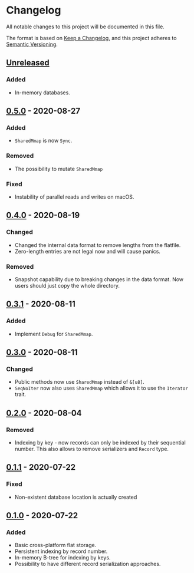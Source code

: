 # Changelog
All notable changes to this project will be documented in this file.

The format is based on [Keep a Changelog](https://keepachangelog.com/en/1.0.0/),
and this project adheres to [Semantic Versioning](https://semver.org/spec/v2.0.0.html).

## [Unreleased]
### Added
* In-memory databases.

## [0.5.0] - 2020-08-27
### Added
* `SharedMmap` is now `Sync`.
### Removed
* The possibility to mutate `SharedMmap`
### Fixed
* Instability of parallel reads and writes on macOS.

## [0.4.0] - 2020-08-19
### Changed
- Changed the internal data format to remove lengths from the flatfile.
- Zero-length entries are not legal now and will cause panics.
### Removed
- Snapshot capability due to breaking changes in the data format. Now users
  should just copy the whole directory.

## [0.3.1] - 2020-08-11
### Added
- Implement `Debug` for `SharedMmap`.

## [0.3.0] - 2020-08-11
### Changed
- Public methods now use `SharedMmap` instead of `&[u8]`.
- `SeqNoIter` now also uses `SharedMmap` which allows it to use the `Iterator`
  trait.

## [0.2.0] - 2020-08-04
### Removed
- Indexing by key - now records can only be indexed by their sequential number.
  This also allows to remove serializers and `Record` type.

## [0.1.1] - 2020-07-22
### Fixed
- Non-existent database location is actually created

## [0.1.0] - 2020-07-22
### Added
- Basic cross-platform flat storage.
- Persistent indexing by record number.
- In-memory B-tree for indexing by keys.
- Possibility to have different record serialization approaches.

[Unreleased]: https://github.com/eugene-babichenko/data-pile/compare/v0.5.0...HEAD
[0.5.0]: https://github.com/eugene-babichenko/data-pile/releases/tag/v0.5.0
[0.4.0]: https://github.com/eugene-babichenko/data-pile/releases/tag/v0.4.0
[0.3.1]: https://github.com/eugene-babichenko/data-pile/releases/tag/v0.3.1
[0.3.0]: https://github.com/eugene-babichenko/data-pile/releases/tag/v0.3.0
[0.2.0]: https://github.com/eugene-babichenko/data-pile/releases/tag/v0.2.0
[0.1.1]: https://github.com/eugene-babichenko/data-pile/releases/tag/v0.1.1
[0.1.0]: https://github.com/eugene-babichenko/data-pile/releases/tag/v0.1.0
